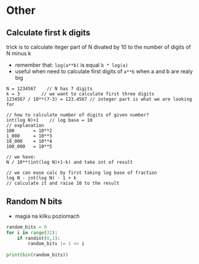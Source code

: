 # Other

## Calculate first k digits

trick is to calculate iteger part of N divated by 10 to the number of digits of N minus k

* remember that: `log(a**b)` is equal `b * log(a)`
* useful when need to calculate first digits of `a**b` when a and b are realy big

```
N = 1234567    // N has 7 digits
k = 3        // we want to calculate first three digits
1234567 / 10**(7-3) = 123.4567 // integer part is what we are looking for

// how to calculate number of digits of given number?
int(log N)+1    // log base = 10
// explanation
100       = 10**2
1_000     = 10**3
10_000    = 10**4
100_000   = 10**5

// we have:
N / 10**(int(log N)+1-k) and take int of result

// we can ease calc by first taking log base of fraction
log N - int(log N) - 1 + k
// calculate it and raise 10 to the result
```

## Random N bits

* magia na kilku poziomach

```python
random_bits = 0
for i in range(32):
    if randint(0,1):
        random_bits |= 1 << i
        
print(bin(random_bits))
```
